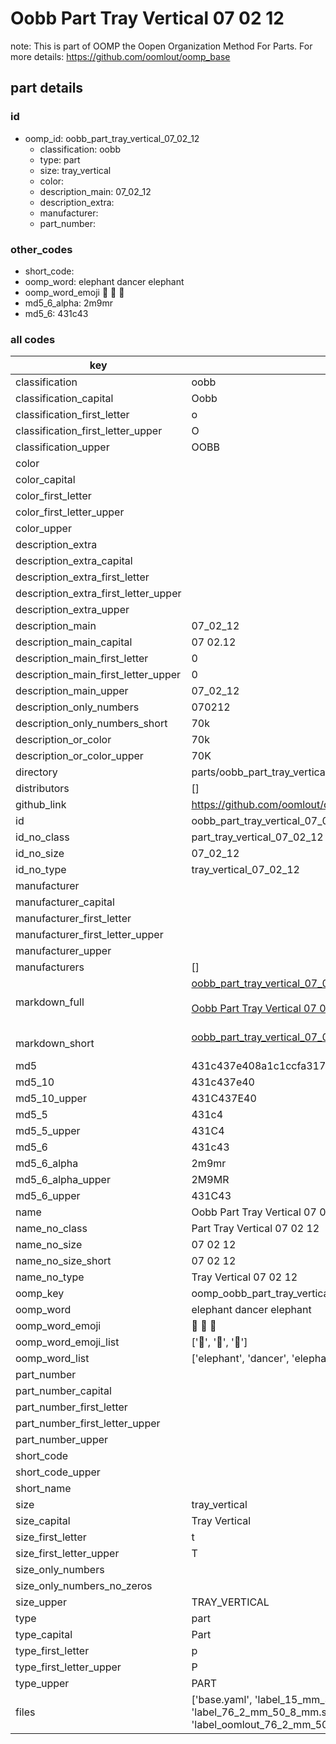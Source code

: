 # Oobb Part Tray Vertical 07 02 12  

note: This is part of OOMP the Oopen Organization Method For Parts. For more details: https://github.com/oomlout/oomp_base

##  part details





### id
* oomp_id: oobb_part_tray_vertical_07_02_12
  * classification: oobb
  * type: part
  * size: tray_vertical
  * color: 
  * description_main: 07_02_12
  * description_extra: 
  * manufacturer: 
  * part_number: 

### other_codes
* short_code: 
* oomp_word: elephant dancer elephant
* oomp_word_emoji :elephant: :dancer: :elephant:
* md5_6_alpha: 2m9mr
* md5_6: 431c43

### all codes 
| key | value |  
| --- | --- |  
| classification | oobb |  
| classification_capital | Oobb |  
| classification_first_letter | o |  
| classification_first_letter_upper | O |  
| classification_upper | OOBB |  
| color |  |  
| color_capital |  |  
| color_first_letter |  |  
| color_first_letter_upper |  |  
| color_upper |  |  
| description_extra |  |  
| description_extra_capital |  |  
| description_extra_first_letter |  |  
| description_extra_first_letter_upper |  |  
| description_extra_upper |  |  
| description_main | 07_02_12 |  
| description_main_capital | 07 02.12 |  
| description_main_first_letter | 0 |  
| description_main_first_letter_upper | 0 |  
| description_main_upper | 07_02_12 |  
| description_only_numbers | 070212 |  
| description_only_numbers_short | 70k |  
| description_or_color | 70k |  
| description_or_color_upper | 70K |  
| directory | parts/oobb_part_tray_vertical_07_02_12 |  
| distributors | [] |  
| github_link | https://github.com/oomlout/oomlout_oomp_part_src/tree/main/parts/oobb_part_tray_vertical_07_02_12/working |  
| id | oobb_part_tray_vertical_07_02_12 |  
| id_no_class | part_tray_vertical_07_02_12 |  
| id_no_size | 07_02_12 |  
| id_no_type | tray_vertical_07_02_12 |  
| manufacturer |  |  
| manufacturer_capital |  |  
| manufacturer_first_letter |  |  
| manufacturer_first_letter_upper |  |  
| manufacturer_upper |  |  
| manufacturers | [] |  
| markdown_full | [oobb_part_tray_vertical_07_02_12](https://github.com/oomlout/oomlout_oomp_part_src/tree/main/parts/oobb_part_tray_vertical_07_02_12/working)<br>[](https://github.com/oomlout/oomlout_oomp_part_src/tree/main/parts/oobb_part_tray_vertical_07_02_12/working)<br>[Oobb Part Tray Vertical 07 02 12](https://github.com/oomlout/oomlout_oomp_part_src/tree/main/parts/oobb_part_tray_vertical_07_02_12/working)<br><br> |  
| markdown_short | [oobb_part_tray_vertical_07_02_12](https://github.com/oomlout/oomlout_oomp_part_src/tree/main/parts/oobb_part_tray_vertical_07_02_12/working)<br><br> |  
| md5 | 431c437e408a1c1ccfa3178edb9c6d80 |  
| md5_10 | 431c437e40 |  
| md5_10_upper | 431C437E40 |  
| md5_5 | 431c4 |  
| md5_5_upper | 431C4 |  
| md5_6 | 431c43 |  
| md5_6_alpha | 2m9mr |  
| md5_6_alpha_upper | 2M9MR |  
| md5_6_upper | 431C43 |  
| name | Oobb Part Tray Vertical 07 02 12 |  
| name_no_class | Part Tray Vertical 07 02 12 |  
| name_no_size | 07 02 12 |  
| name_no_size_short | 07 02 12 |  
| name_no_type | Tray Vertical 07 02 12 |  
| oomp_key | oomp_oobb_part_tray_vertical_07_02_12 |  
| oomp_word | elephant dancer elephant |  
| oomp_word_emoji | :elephant: :dancer: :elephant: |  
| oomp_word_emoji_list | [':elephant:', ':dancer:', ':elephant:'] |  
| oomp_word_list | ['elephant', 'dancer', 'elephant'] |  
| part_number |  |  
| part_number_capital |  |  
| part_number_first_letter |  |  
| part_number_first_letter_upper |  |  
| part_number_upper |  |  
| short_code |  |  
| short_code_upper |  |  
| short_name |  |  
| size | tray_vertical |  
| size_capital | Tray Vertical |  
| size_first_letter | t |  
| size_first_letter_upper | T |  
| size_only_numbers |  |  
| size_only_numbers_no_zeros |  |  
| size_upper | TRAY_VERTICAL |  
| type | part |  
| type_capital | Part |  
| type_first_letter | p |  
| type_first_letter_upper | P |  
| type_upper | PART |  
| files | ['base.yaml', 'label_15_mm_30_mm.pdf', 'label_15_mm_30_mm.svg', 'label_76_2_mm_50_8_mm.pdf', 'label_76_2_mm_50_8_mm.svg', 'label_oomlout_76_2_mm_50_8_mm.pdf', 'label_oomlout_76_2_mm_50_8_mm.svg', 'readme.md', 'working.json', 'working.yaml'] |  
